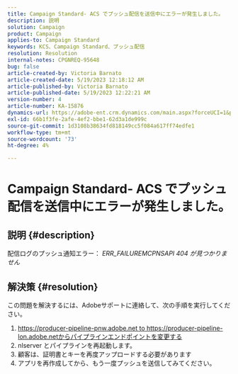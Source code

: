 ```yaml
---
title: Campaign Standard- ACS でプッシュ配信を送信中にエラーが発生しました。
description: 説明
solution: Campaign
product: Campaign
applies-to: Campaign Standard
keywords: KCS、Campaign Standard、プッシュ配信
resolution: Resolution
internal-notes: CPGNREQ-95648
bug: false
article-created-by: Victoria Barnato
article-created-date: 5/19/2023 12:18:12 AM
article-published-by: Victoria Barnato
article-published-date: 5/19/2023 12:22:21 AM
version-number: 4
article-number: KA-15876
dynamics-url: https://adobe-ent.crm.dynamics.com/main.aspx?forceUCI=1&pagetype=entityrecord&etn=knowledgearticle&id=96512a9e-daf5-ed11-8848-6045bd006268
exl-id: 66b1f3fe-2afe-4ef2-bbe1-62d3a1de999c
source-git-commit: 1d3108b38634fd818149cc5f084a617ff74edfe1
workflow-type: tm+mt
source-wordcount: '73'
ht-degree: 4%

---
```


# Campaign Standard- ACS でプッシュ配信を送信中にエラーが発生しました。

## 説明 {#description}


配信ログのプッシュ通知エラー： *ERR_FAILUREMCPNSAPI 404 が見つかりません*


## 解決策 {#resolution}


この問題を解決するには、Adobeサポートに連絡して、次の手順を実行してください。

1. https://producer-pipeline-pnw.adobe.net to https://producer-pipeline-lon.adobe.netからパイプラインエンドポイントを変更する
2. nlserver とパイプラインを再起動します。
3. 顧客は、証明書とキーを再度アップロードする必要があります
4. アプリを再作成してから、もう一度プッシュを送信してみてください。
